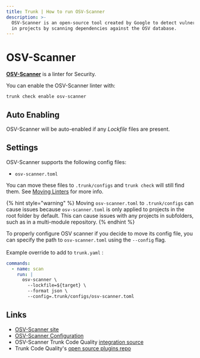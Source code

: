 ```yaml
---
title: Trunk | How to run OSV-Scanner
description: >-
  OSV-Scanner is an open-source tool created by Google to detect vulnerabilities
  in projects by scanning dependencies against the OSV database.
---
```


# OSV-Scanner

[**OSV-Scanner**](https://github.com/google/osv-scanner) is a linter for Security.

You can enable the OSV-Scanner linter with:

```shell
trunk check enable osv-scanner
```

## Auto Enabling

OSV-Scanner will be auto-enabled if any _Lockfile_ files are present.

## Settings

OSV-Scanner supports the following config files:

* `osv-scanner.toml`

You can move these files to `.trunk/configs` and `trunk check` will still find them. See [Moving Linters](../configure-linters.md#moving-linters) for more info.

{% hint style="warning" %}
Moving `osv-scanner.toml` to `.trunk/configs` can cause issues because `osv-scanner.toml` is only applied to projects in the root folder by default. This can cause issues with any projects in subfolders, such as in a multi-module repository.
{% endhint %}

To properly configure OSV scanner if you decide to move its config file, you can specify the path to `osv-scanner.toml` using the `--config` flag.\
\
Example override to add to `trunk.yaml` : &#x20;

```yaml
commands:
  - name: scan
    run: |
      osv-scanner \
        --lockfile=${target} \
        --format json \
        --config=.trunk/configs/osv-scanner.toml
```

## Links

* [OSV-Scanner site](https://github.com/google/osv-scanner)
* [OSV-Scanner Configuration](https://google.github.io/osv-scanner/configuration/)
* OSV-Scanner Trunk Code Quality [integration source](https://github.com/trunk-io/plugins/tree/main/linters/osv-scanner)
* Trunk Code Quality's [open source plugins repo](https://github.com/trunk-io/plugins/tree/main)
